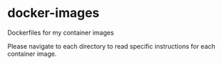 # docker-images
Dockerfiles for my container images

Please navigate to each directory to read specific instructions for each container image.
